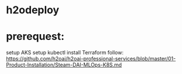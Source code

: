 # h2odeploy
# prerequest:
 setup AKS
 setup kubectl
 install Terraform
 follow:
    https://github.com/h2oai/h2oai-professional-services/blob/master/01-Product-Installation/Steam-DAI-MLOps-K8S.md
